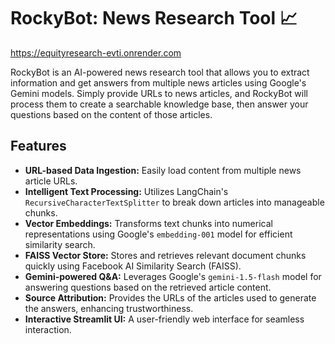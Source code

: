 # RockyBot: News Research Tool 📈
https://equityresearch-evti.onrender.com

RockyBot is an AI-powered news research tool that allows you to extract information and get answers from multiple news articles using Google's Gemini models. Simply provide URLs to news articles, and RockyBot will process them to create a searchable knowledge base, then answer your questions based on the content of those articles.

## Features

* **URL-based Data Ingestion:** Easily load content from multiple news article URLs.
* **Intelligent Text Processing:** Utilizes LangChain's `RecursiveCharacterTextSplitter` to break down articles into manageable chunks.
* **Vector Embeddings:** Transforms text chunks into numerical representations using Google's `embedding-001` model for efficient similarity search.
* **FAISS Vector Store:** Stores and retrieves relevant document chunks quickly using Facebook AI Similarity Search (FAISS).
* **Gemini-powered Q&A:** Leverages Google's `gemini-1.5-flash` model for answering questions based on the retrieved article content.
* **Source Attribution:** Provides the URLs of the articles used to generate the answers, enhancing trustworthiness.
* **Interactive Streamlit UI:** A user-friendly web interface for seamless interaction.

